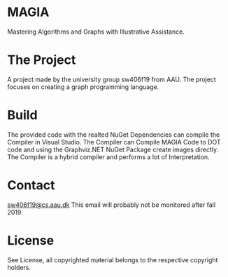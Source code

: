 
# MAGIA
Mastering Algorithms and Graphs with Illustrative Assistance.

# The Project
A project made by the university group sw406f19 from AAU. The project focuses on creating a graph programming language.

# Build
The provided code with the realted NuGet Dependencies can compile the Compiler in Visual Studio.
The Compiler can Compile MAGIA Code to DOT code and using the Graphviz.NET NuGet Package create images directly.
The Compiler is a hybrid compiler and performs a lot of Interpretation.

# Contact
sw406f19@cs.aau.dk
This email will probably not be monitored after fall 2019.

# License
See License, all copyrighted material belongs to the respective copyright holders.
